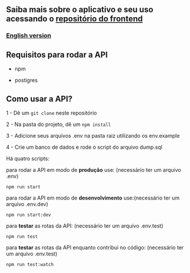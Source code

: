 ## Saiba mais sobre o aplicativo e seu uso acessando o [repositório do frontend](https://github.com/patricia270/MetamorfoseTrans-frontend)

### [English version](./README.md)

## Requisitos para rodar a API

* npm

* postigres

## Como usar a API?

1 -  Dê um ```git clone``` neste repositório

2 - Na pasta do projeto, dê um ```npm install```

3 - Adicione seus arquivos .env na pasta raiz utilizando os env.example

4 - Crie um banco de dados e rode o script do arquivo dump.sql

Há quatro scripts:

para rodar a API em modo de <strong>produção</strong> use: (necessário ter um arquivo .env)

```npm run start```

para rodar a API em modo de <strong>desenvolvimento</strong> use:(necessário ter um arquivo .env.dev)

```npm run start:dev```

para <strong>testar</strong> as rotas da API: (necessário ter um arquivo .env.test)

```npm run test```

para <strong>testar</strong> as rotas da API enquanto contribui no código: (necessário ter um arquivo .env.test)

```npm run test:watch```

